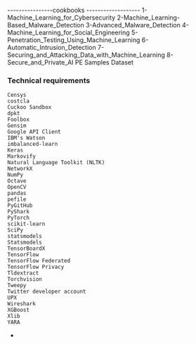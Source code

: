 ----------------cookbooks -------------------
1-Machine_Learning_for_Cybersecurity
2-Machine_Learning-Based_Malware_Detection
3-Advanced_Malware_Detection
4-Machine_Learning_for_Social_Engineering
5-Penetration_Testing_Using_Machine_Learning
6-Automatic_Intrusion_Detection
7-Securing_and_Attacking_Data_with_Machine_Learning
8-Secure_and_Private_AI
PE Samples Dataset

### Technical requirements
    Censys
    costcla
    Cuckoo Sandbox
    dpkt
    Foolbox
    Gensim
    Google API Client
    IBM's Watson
    imbalanced-learn
    Keras
    Markovify
    Natural Language Toolkit (NLTK)
    NetworkX
    NumPy
    Octave
    OpenCV
    pandas
    pefile
    PyGitHub
    PyShark
    PyTorch
    scikit-learn
    SciPy
    statsmodels
    Statsmodels
    TensorBoardX
    TensorFlow
    TensorFlow Federated
    TensorFlow Privacy
    Tldextract
    Torchvision
    Tweepy
    Twitter developer account
    UPX
    Wireshark
    XGBoost
    Xlib
    YARA
-
